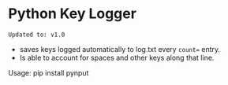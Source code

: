 # Python Key Logger
`Updated to: v1.0` 

* saves keys logged automatically to log.txt every `count=` entry.
* Is able to account for spaces and other keys along that line. 

Usage: pip install pynput




